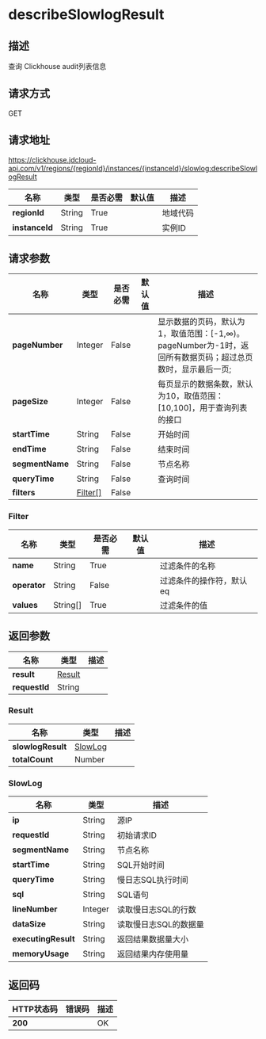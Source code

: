 # describeSlowlogResult


## 描述
查询 Clickhouse audit列表信息

## 请求方式
GET

## 请求地址
https://clickhouse.jdcloud-api.com/v1/regions/{regionId}/instances/{instanceId}/slowlog:describeSlowlogResult

|名称|类型|是否必需|默认值|描述|
|---|---|---|---|---|
|**regionId**|String|True| |地域代码|
|**instanceId**|String|True| |实例ID|

## 请求参数
|名称|类型|是否必需|默认值|描述|
|---|---|---|---|---|
|**pageNumber**|Integer|False| |显示数据的页码，默认为1，取值范围：[-1,∞)。pageNumber为-1时，返回所有数据页码；超过总页数时，显示最后一页;|
|**pageSize**|Integer|False| |每页显示的数据条数，默认为10，取值范围：[10,100]，用于查询列表的接口|
|**startTime**|String|False| |开始时间|
|**endTime**|String|False| |结束时间|
|**segmentName**|String|False| |节点名称|
|**queryTime**|String|False| |查询时间|
|**filters**|[Filter[]](describeslowlogresult#filter)|False| | |

### <div id="filter">Filter</div>
|名称|类型|是否必需|默认值|描述|
|---|---|---|---|---|
|**name**|String|True| |过滤条件的名称|
|**operator**|String|False| |过滤条件的操作符，默认eq|
|**values**|String[]|True| |过滤条件的值|

## 返回参数
|名称|类型|描述|
|---|---|---|
|**result**|[Result](describeslowlogresult#result)| |
|**requestId**|String| |

### <div id="result">Result</div>
|名称|类型|描述|
|---|---|---|
|**slowlogResult**|[SlowLog](describeslowlogresult#slowlog)| |
|**totalCount**|Number| |
### <div id="slowlog">SlowLog</div>
|名称|类型|描述|
|---|---|---|
|**ip**|String|源IP|
|**requestId**|String|初始请求ID|
|**segmentName**|String|节点名称|
|**startTime**|String|SQL开始时间|
|**queryTime**|String|慢日志SQL执行时间|
|**sql**|String|SQL语句|
|**lineNumber**|Integer|读取慢日志SQL的行数|
|**dataSize**|String|读取慢日志SQL的数据量|
|**executingResult**|String|返回结果数据量大小|
|**memoryUsage**|String|返回结果内存使用量|

## 返回码
|HTTP状态码|错误码|描述|
|---|---|---|
|**200**||OK|
